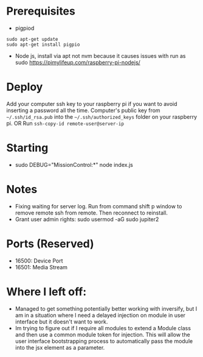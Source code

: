 # Prerequisites

-   pigpiod

```
sudo apt-get update
sudo apt-get install pigpio
```

-   Node js, install via apt not nvm because it causes issues with run as sudo
    https://pimylifeup.com/raspberry-pi-nodejs/

# Deploy

Add your computer ssh key to your raspberry pi if you want to avoid inserting a password all the time.
Computer's public key from `~/.ssh/id_rsa.pub` into the `~/.ssh/authorized_keys` folder on your raspberry pi.
OR
Run `ssh-copy-id remote-user@server-ip`

# Starting

-   sudo DEBUG="MissionControl:\*" node index.js

# Notes

-   Fixing waiting for server log. Run from command shift p window to remove remote ssh from remote. Then reconnect to reinstall.
-   Grant user admin rights: sudo usermod -aG sudo jupiter2

# Ports (Reserved)

-   16500: Device Port
-   16501: Media Stream

# Where I left off:

-   Managed to get something potentially better working with inversify, but I am in a situation where I need a delayed injection on module in user interface but it doesn't want to work.
-   Im trying to figure out if I require all modules to extend a Module class and then use a common module token for injection. This will allow the user interface bootstrapping process to automatically pass the module into the jsx element as a parameter.

